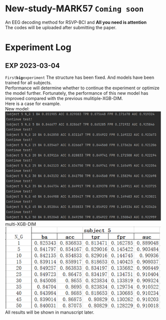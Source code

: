# New-study-MARK57 `Coming soon`
An EEG decoding method for RSVP-BCI and **All you need is attention** <br>
The codes will be uploaded after submitting the paper.
# Experiment Log
## EXP 2023-03-04 
`First`**`big`**`experiment`
The structure has been fixed. And models have been trained for all subjects.<br> Performance will determine whether to continue the experiment or optimize the model further. Fortunately, the performance of this new model has improved compared with the previous mulitiple-XGB-DIM. <br>
Here is a case for example.<br>
New model: ![image](https://github.com/bowenliee/New-study-MARK57/blob/main/sub5.png) multi-XGB-DIM ![image](https://github.com/bowenliee/New-study-MARK57/blob/main/sub5_comparison.png)<br>
All results will be shown in manuscript later.
